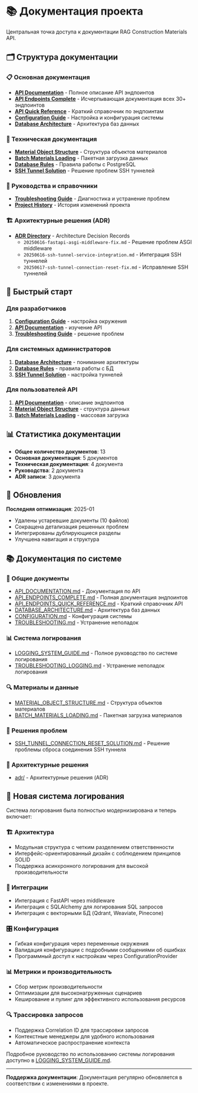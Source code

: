 # 📚 Документация проекта

Центральная точка доступа к документации RAG Construction Materials API.

## 🗂 Структура документации

### 📋 Основная документация
- **[API Documentation](API_DOCUMENTATION.md)** - Полное описание API эндпоинтов
- **[API Endpoints Complete](API_ENDPOINTS_COMPLETE.md)** - Исчерпывающая документация всех 30+ эндпоинтов
- **[API Quick Reference](API_ENDPOINTS_QUICK_REFERENCE.md)** - Краткий справочник по эндпоинтам
- **[Configuration Guide](CONFIGURATION.md)** - Настройка и конфигурация системы
- **[Database Architecture](DATABASE_ARCHITECTURE.md)** - Архитектура баз данных

### 🔧 Техническая документация
- **[Material Object Structure](MATERIAL_OBJECT_STRUCTURE.md)** - Структура объектов материалов
- **[Batch Materials Loading](BATCH_MATERIALS_LOADING.md)** - Пакетная загрузка данных
- **[Database Rules](DATABASE_RULES.md)** - Правила работы с PostgreSQL
- **[SSH Tunnel Solution](SSH_TUNNEL_CONNECTION_RESET_SOLUTION.md)** - Решение проблем SSH туннелей

### 📖 Руководства и справочники
- **[Troubleshooting Guide](TROUBLESHOOTING.md)** - Диагностика и устранение проблем
- **[Project History](HISTORY.md)** - История изменений проекта

### 🏗 Архитектурные решения (ADR)
- **[ADR Directory](adr/)** - Architecture Decision Records
  - `20250616-fastapi-asgi-middleware-fix.md` - Решение проблем ASGI middleware
  - `20250616-ssh-tunnel-service-integration.md` - Интеграция SSH туннелей
  - `20250617-ssh-tunnel-connection-reset-fix.md` - Исправление SSH туннелей

## 🚀 Быстрый старт

### Для разработчиков
1. **[Configuration Guide](CONFIGURATION.md)** - настройка окружения
2. **[API Documentation](API_DOCUMENTATION.md)** - изучение API
3. **[Troubleshooting Guide](TROUBLESHOOTING.md)** - решение проблем

### Для системных администраторов
1. **[Database Architecture](DATABASE_ARCHITECTURE.md)** - понимание архитектуры
2. **[Database Rules](DATABASE_RULES.md)** - правила работы с БД
3. **[SSH Tunnel Solution](SSH_TUNNEL_CONNECTION_RESET_SOLUTION.md)** - настройка туннелей

### Для пользователей API
1. **[API Documentation](API_DOCUMENTATION.md)** - описание эндпоинтов
2. **[Material Object Structure](MATERIAL_OBJECT_STRUCTURE.md)** - структура данных
3. **[Batch Materials Loading](BATCH_MATERIALS_LOADING.md)** - массовая загрузка

## 📊 Статистика документации

- **Общее количество документов**: 13
- **Основная документация**: 5 документов
- **Техническая документация**: 4 документа
- **Руководства**: 2 документа
- **ADR записи**: 3 документа

## 🔄 Обновления

**Последняя оптимизация**: 2025-01
- Удалены устаревшие документы (10 файлов)
- Сокращена детализация решенных проблем
- Интегрированы дублирующиеся разделы
- Улучшена навигация и структура

## 📚 Документация по системе

### 📝 Общие документы
- [API_DOCUMENTATION.md](API_DOCUMENTATION.md) - Документация по API
- [API_ENDPOINTS_COMPLETE.md](API_ENDPOINTS_COMPLETE.md) - Полная документация эндпоинтов
- [API_ENDPOINTS_QUICK_REFERENCE.md](API_ENDPOINTS_QUICK_REFERENCE.md) - Краткий справочник API
- [DATABASE_ARCHITECTURE.md](DATABASE_ARCHITECTURE.md) - Архитектура баз данных
- [CONFIGURATION.md](CONFIGURATION.md) - Конфигурация системы
- [TROUBLESHOOTING.md](TROUBLESHOOTING.md) - Устранение неполадок

### 📊 Система логирования
- [LOGGING_SYSTEM_GUIDE.md](LOGGING_SYSTEM_GUIDE.md) - Полное руководство по системе логирования
- [TROUBLESHOOTING_LOGGING.md](TROUBLESHOOTING_LOGGING.md) - Устранение неполадок логирования

### 🔍 Материалы и данные
- [MATERIAL_OBJECT_STRUCTURE.md](MATERIAL_OBJECT_STRUCTURE.md) - Структура объектов материалов
- [BATCH_MATERIALS_LOADING.md](BATCH_MATERIALS_LOADING.md) - Пакетная загрузка материалов

### 🔧 Решения проблем
- [SSH_TUNNEL_CONNECTION_RESET_SOLUTION.md](SSH_TUNNEL_CONNECTION_RESET_SOLUTION.md) - Решение проблемы сброса соединения SSH туннеля

### 📜 Архитектурные решения
- [adr/](adr/) - Архитектурные решения (ADR)

## 🚀 Новая система логирования

Система логирования была полностью модернизирована и теперь включает:

### 🏗️ Архитектура
- Модульная структура с четким разделением ответственности
- Интерфейс-ориентированный дизайн с соблюдением принципов SOLID
- Поддержка асинхронного логирования для высокой производительности

### 🔌 Интеграции
- Интеграция с FastAPI через middleware
- Интеграция с SQLAlchemy для логирования SQL запросов
- Интеграция с векторными БД (Qdrant, Weaviate, Pinecone)

### 🎛️ Конфигурация
- Гибкая конфигурация через переменные окружения
- Валидация конфигурации с подробными сообщениями об ошибках
- Программный доступ к настройкам через ConfigurationProvider

### 📊 Метрики и производительность
- Сбор метрик производительности
- Оптимизации для высоконагруженных сценариев
- Кеширование и пулинг для эффективного использования ресурсов

### 🔍 Трассировка запросов
- Поддержка Correlation ID для трассировки запросов
- Контекстные менеджеры для удобного использования
- Автоматическое распространение контекста

Подробное руководство по использованию системы логирования доступно в [LOGGING_SYSTEM_GUIDE.md](LOGGING_SYSTEM_GUIDE.md).

---

**Поддержка документации**: Документация регулярно обновляется в соответствии с изменениями в проекте.